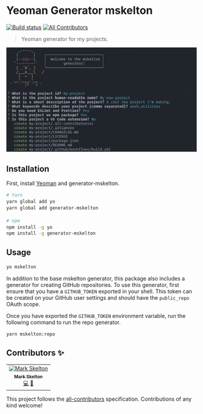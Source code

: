 # Yeoman Generator mskelton

[![Build status](https://github.com/mskelton/generator-mskelton/workflows/Build/badge.svg)](https://github.com/mskelton/generator-mskelton/actions)
[![All Contributors](https://img.shields.io/badge/all_contributors-1-orange.svg)](#contributors)

> Yeoman generator for my projects.

![Screenshot](screenshots/default.png)

## Installation

First, install [Yeoman](http://yeoman.io) and generator-mskelton.

```sh
# Yarn
yarn global add yo
yarn global add generator-mskelton

# npm
npm install -g yo
npm install -g generator-mskelton
```

## Usage

```sh
yo mskelton
```

In addition to the base mskelton generator, this package also includes a generator for creating GitHub repositories. To use this generator, first ensure that you have a `GITHUB_TOKEN` exported in your shell. This token can be created on your GitHub user settings and should have the `public_repo` OAuth scope.

Once you have exported the `GITHUB_TOKEN` environment variable, run the following command to run the repo generator.

```sh
yarn mskelton:repo
```

## Contributors ✨

<!-- ALL-CONTRIBUTORS-LIST:START - Do not remove or modify this section -->
<!-- prettier-ignore-start -->
<!-- markdownlint-disable -->
<table>
  <tr>
    <td align="center"><a href="https://github.com/mskelton"><img src="https://avatars3.githubusercontent.com/u/25914066?v=4" width="100px;" alt="Mark Skelton"/><br /><sub><b>Mark Skelton</b></sub></a><br /><a href="https://github.com/mskelton/generator-mskelton/commits?author=mskelton" title="Code">💻</a> <a href="https://github.com/mskelton/generator-mskelton/commits?author=mskelton" title="Documentation">📖</a></td>
  </tr>
</table>

<!-- markdownlint-enable -->
<!-- prettier-ignore-end -->

<!-- ALL-CONTRIBUTORS-LIST:END -->

This project follows the [all-contributors](https://github.com/all-contributors/all-contributors) specification. Contributions of any kind welcome!

